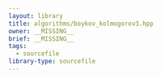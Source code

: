 ```yaml
---
layout: library
title: algorithms/boykov_kolmogorov3.hpp
owner: __MISSING__
brief: __MISSING__
tags:
  - sourcefile
library-type: sourcefile
---
```


